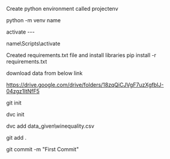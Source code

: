 Create python environment called projectenv

python -m venv name

activate ---

name\Scripts\activate

Created requirements.txt file and install libraries
pip install -r requirements.txt

download data from below link

https://drive.google.com/drive/folders/18zqQiCJVgF7uzXgfbIJ-04zgz1ItNfF5

git init

dvc init

dvc add data_given\winequality.csv

git add .

git commit -m "First Commit"